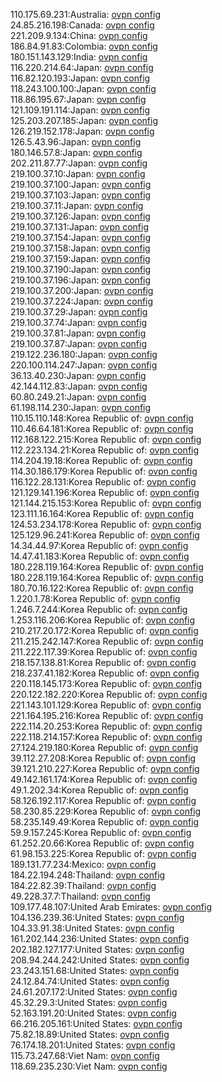 110.175.69.231:Australia: [ovpn config](vpn/110_175_69_231.ovpn)  
24.85.216.198:Canada: [ovpn config](vpn/24_85_216_198.ovpn)  
221.209.9.134:China: [ovpn config](vpn/221_209_9_134.ovpn)  
186.84.91.83:Colombia: [ovpn config](vpn/186_84_91_83.ovpn)  
180.151.143.129:India: [ovpn config](vpn/180_151_143_129.ovpn)  
116.220.214.64:Japan: [ovpn config](vpn/116_220_214_64.ovpn)  
116.82.120.193:Japan: [ovpn config](vpn/116_82_120_193.ovpn)  
118.243.100.100:Japan: [ovpn config](vpn/118_243_100_100.ovpn)  
118.86.195.67:Japan: [ovpn config](vpn/118_86_195_67.ovpn)  
121.109.191.114:Japan: [ovpn config](vpn/121_109_191_114.ovpn)  
125.203.207.185:Japan: [ovpn config](vpn/125_203_207_185.ovpn)  
126.219.152.178:Japan: [ovpn config](vpn/126_219_152_178.ovpn)  
126.5.43.96:Japan: [ovpn config](vpn/126_5_43_96.ovpn)  
180.146.57.8:Japan: [ovpn config](vpn/180_146_57_8.ovpn)  
202.211.87.77:Japan: [ovpn config](vpn/202_211_87_77.ovpn)  
219.100.37.10:Japan: [ovpn config](vpn/219_100_37_10.ovpn)  
219.100.37.100:Japan: [ovpn config](vpn/219_100_37_100.ovpn)  
219.100.37.103:Japan: [ovpn config](vpn/219_100_37_103.ovpn)  
219.100.37.11:Japan: [ovpn config](vpn/219_100_37_11.ovpn)  
219.100.37.126:Japan: [ovpn config](vpn/219_100_37_126.ovpn)  
219.100.37.131:Japan: [ovpn config](vpn/219_100_37_131.ovpn)  
219.100.37.154:Japan: [ovpn config](vpn/219_100_37_154.ovpn)  
219.100.37.158:Japan: [ovpn config](vpn/219_100_37_158.ovpn)  
219.100.37.159:Japan: [ovpn config](vpn/219_100_37_159.ovpn)  
219.100.37.190:Japan: [ovpn config](vpn/219_100_37_190.ovpn)  
219.100.37.196:Japan: [ovpn config](vpn/219_100_37_196.ovpn)  
219.100.37.200:Japan: [ovpn config](vpn/219_100_37_200.ovpn)  
219.100.37.224:Japan: [ovpn config](vpn/219_100_37_224.ovpn)  
219.100.37.29:Japan: [ovpn config](vpn/219_100_37_29.ovpn)  
219.100.37.74:Japan: [ovpn config](vpn/219_100_37_74.ovpn)  
219.100.37.81:Japan: [ovpn config](vpn/219_100_37_81.ovpn)  
219.100.37.87:Japan: [ovpn config](vpn/219_100_37_87.ovpn)  
219.122.236.180:Japan: [ovpn config](vpn/219_122_236_180.ovpn)  
220.100.114.247:Japan: [ovpn config](vpn/220_100_114_247.ovpn)  
36.13.40.230:Japan: [ovpn config](vpn/36_13_40_230.ovpn)  
42.144.112.83:Japan: [ovpn config](vpn/42_144_112_83.ovpn)  
60.80.249.21:Japan: [ovpn config](vpn/60_80_249_21.ovpn)  
61.198.114.230:Japan: [ovpn config](vpn/61_198_114_230.ovpn)  
110.15.110.148:Korea Republic of: [ovpn config](vpn/110_15_110_148.ovpn)  
110.46.64.181:Korea Republic of: [ovpn config](vpn/110_46_64_181.ovpn)  
112.168.122.215:Korea Republic of: [ovpn config](vpn/112_168_122_215.ovpn)  
112.223.134.21:Korea Republic of: [ovpn config](vpn/112_223_134_21.ovpn)  
114.204.19.18:Korea Republic of: [ovpn config](vpn/114_204_19_18.ovpn)  
114.30.186.179:Korea Republic of: [ovpn config](vpn/114_30_186_179.ovpn)  
116.122.28.131:Korea Republic of: [ovpn config](vpn/116_122_28_131.ovpn)  
121.129.141.196:Korea Republic of: [ovpn config](vpn/121_129_141_196.ovpn)  
121.144.215.153:Korea Republic of: [ovpn config](vpn/121_144_215_153.ovpn)  
123.111.16.164:Korea Republic of: [ovpn config](vpn/123_111_16_164.ovpn)  
124.53.234.178:Korea Republic of: [ovpn config](vpn/124_53_234_178.ovpn)  
125.129.96.241:Korea Republic of: [ovpn config](vpn/125_129_96_241.ovpn)  
14.34.44.97:Korea Republic of: [ovpn config](vpn/14_34_44_97.ovpn)  
14.47.41.183:Korea Republic of: [ovpn config](vpn/14_47_41_183.ovpn)  
180.228.119.164:Korea Republic of: [ovpn config](vpn/180_228_119_164.ovpn)  
180.228.119.164:Korea Republic of: [ovpn config](vpn/180_228_119_164.ovpn)  
180.70.16.122:Korea Republic of: [ovpn config](vpn/180_70_16_122.ovpn)  
1.220.1.78:Korea Republic of: [ovpn config](vpn/1_220_1_78.ovpn)  
1.246.7.244:Korea Republic of: [ovpn config](vpn/1_246_7_244.ovpn)  
1.253.116.206:Korea Republic of: [ovpn config](vpn/1_253_116_206.ovpn)  
210.217.20.172:Korea Republic of: [ovpn config](vpn/210_217_20_172.ovpn)  
211.215.242.147:Korea Republic of: [ovpn config](vpn/211_215_242_147.ovpn)  
211.222.117.39:Korea Republic of: [ovpn config](vpn/211_222_117_39.ovpn)  
218.157.138.81:Korea Republic of: [ovpn config](vpn/218_157_138_81.ovpn)  
218.237.41.182:Korea Republic of: [ovpn config](vpn/218_237_41_182.ovpn)  
220.118.145.173:Korea Republic of: [ovpn config](vpn/220_118_145_173.ovpn)  
220.122.182.220:Korea Republic of: [ovpn config](vpn/220_122_182_220.ovpn)  
221.143.101.129:Korea Republic of: [ovpn config](vpn/221_143_101_129.ovpn)  
221.164.195.216:Korea Republic of: [ovpn config](vpn/221_164_195_216.ovpn)  
222.114.20.253:Korea Republic of: [ovpn config](vpn/222_114_20_253.ovpn)  
222.118.214.157:Korea Republic of: [ovpn config](vpn/222_118_214_157.ovpn)  
27.124.219.180:Korea Republic of: [ovpn config](vpn/27_124_219_180.ovpn)  
39.112.27.208:Korea Republic of: [ovpn config](vpn/39_112_27_208.ovpn)  
39.121.210.227:Korea Republic of: [ovpn config](vpn/39_121_210_227.ovpn)  
49.142.161.174:Korea Republic of: [ovpn config](vpn/49_142_161_174.ovpn)  
49.1.202.34:Korea Republic of: [ovpn config](vpn/49_1_202_34.ovpn)  
58.126.192.117:Korea Republic of: [ovpn config](vpn/58_126_192_117.ovpn)  
58.230.85.229:Korea Republic of: [ovpn config](vpn/58_230_85_229.ovpn)  
58.235.149.49:Korea Republic of: [ovpn config](vpn/58_235_149_49.ovpn)  
59.9.157.245:Korea Republic of: [ovpn config](vpn/59_9_157_245.ovpn)  
61.252.20.66:Korea Republic of: [ovpn config](vpn/61_252_20_66.ovpn)  
61.98.153.225:Korea Republic of: [ovpn config](vpn/61_98_153_225.ovpn)  
189.131.77.234:Mexico: [ovpn config](vpn/189_131_77_234.ovpn)  
184.22.194.248:Thailand: [ovpn config](vpn/184_22_194_248.ovpn)  
184.22.82.39:Thailand: [ovpn config](vpn/184_22_82_39.ovpn)  
49.228.37.7:Thailand: [ovpn config](vpn/49_228_37_7.ovpn)  
109.177.48.107:United Arab Emirates: [ovpn config](vpn/109_177_48_107.ovpn)  
104.136.239.36:United States: [ovpn config](vpn/104_136_239_36.ovpn)  
104.33.91.38:United States: [ovpn config](vpn/104_33_91_38.ovpn)  
161.202.144.236:United States: [ovpn config](vpn/161_202_144_236.ovpn)  
202.182.127.177:United States: [ovpn config](vpn/202_182_127_177.ovpn)  
208.94.244.242:United States: [ovpn config](vpn/208_94_244_242.ovpn)  
23.243.151.68:United States: [ovpn config](vpn/23_243_151_68.ovpn)  
24.12.84.74:United States: [ovpn config](vpn/24_12_84_74.ovpn)  
24.61.207.172:United States: [ovpn config](vpn/24_61_207_172.ovpn)  
45.32.29.3:United States: [ovpn config](vpn/45_32_29_3.ovpn)  
52.163.191.20:United States: [ovpn config](vpn/52_163_191_20.ovpn)  
66.216.205.161:United States: [ovpn config](vpn/66_216_205_161.ovpn)  
75.82.18.89:United States: [ovpn config](vpn/75_82_18_89.ovpn)  
76.174.18.201:United States: [ovpn config](vpn/76_174_18_201.ovpn)  
115.73.247.68:Viet Nam: [ovpn config](vpn/115_73_247_68.ovpn)  
118.69.235.230:Viet Nam: [ovpn config](vpn/118_69_235_230.ovpn)  
